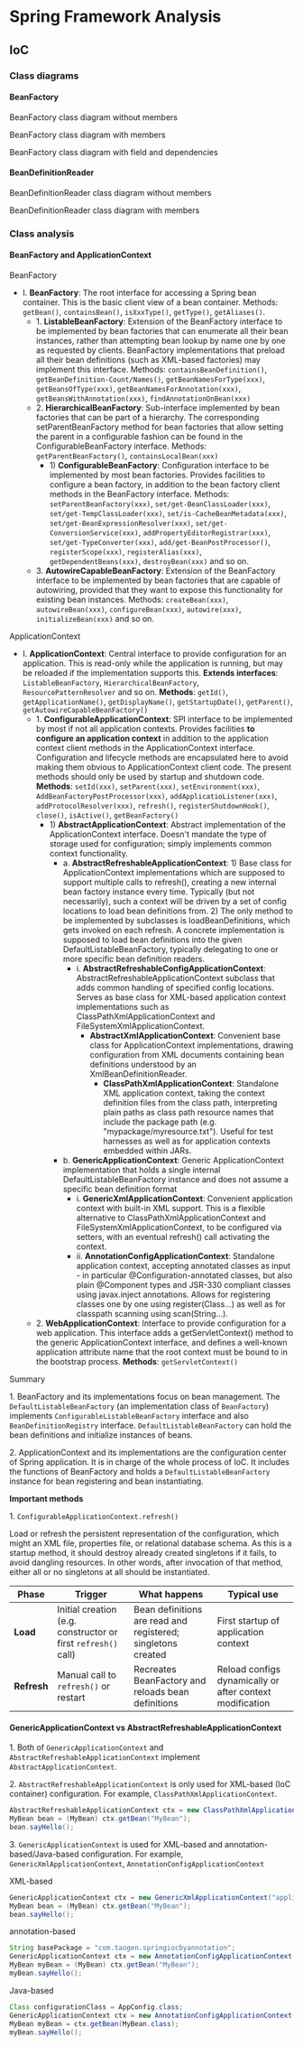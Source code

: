 <script setup>
import ImageViewer from '../../components/ImageViewer.vue';
</script>

# Spring Framework Analysis

## IoC 

### Class diagrams

#### BeanFactory

BeanFactory class diagram without members

<ImageViewer :images="['../../public/software-design/classDiagram-org-springframework-org.springframework.beans.factory.BeanFactory__without-members.png']" />

BeanFactory class diagram with members

<ImageViewer :images="['../../public/software-design/classDiagram-org-springframework-org.springframework.beans.factory.BeanFactory.png']" />

BeanFactory class diagram with field and dependencies

<ImageViewer :images="['../../public/software-design/classDiagram-org-springframework-org.springframework.beans.factory.BeanFactory__with-fields__with-dependencies.png']" />

#### BeanDefinitionReader

BeanDefinitionReader class diagram without members

<ImageViewer :images="['../../public/software-design/classDiagram-org-springframework-org.springframework.beans.factory.support.BeanDefinitionReader__without-members.png']" />

BeanDefinitionReader class diagram with members

<ImageViewer :images="['../../public/software-design/classDiagram-org-springframework-org.springframework.beans.factory.support.BeanDefinitionReader__with-fields__with-methods.png']" />


### Class analysis


#### BeanFactory and ApplicationContext

BeanFactory

- I. **BeanFactory**: The root interface for accessing a Spring bean container. This is the basic client view of a bean container. Methods: `getBean()`, `containsBean()`, `isXxxType()`, `getType()`, `getAliases()`.
  - 1\. **ListableBeanFactory**: Extension of the BeanFactory interface to be implemented by bean factories that can enumerate all their bean instances, rather than attempting bean lookup by name one by one as requested by clients. BeanFactory implementations that preload all their bean definitions (such as XML-based factories) may implement this interface. Methods: `containsBeanDefinition()`, `getBeanDefinition-Count/Names()`, `getBeanNamesForType(xxx)`, `getBeansOfType(xxx)`, `getBeanNamesForAnnotation(xxx)`, `getBeansWithAnnotation(xxx)`, `findAnnotationOnBean(xxx)`
  - 2\. **HierarchicalBeanFactory**: Sub-interface implemented by bean factories that can be part of a hierarchy. The corresponding setParentBeanFactory method for bean factories that allow setting the parent in a configurable fashion can be found in the ConfigurableBeanFactory interface. Methods: `getParentBeanFactory()`, `containsLocalBean(xxx)`
      - 1\) **ConfigurableBeanFactory**: Configuration interface to be implemented by most bean factories. Provides facilities to configure a bean factory, in addition to the bean factory client methods in the BeanFactory interface. Methods: `setParentBeanFactory(xxx)`, `set/get-BeanClassLoader(xxx)`, `set/get-TempClassLoader(xxx)`, `set/is-CacheBeanMetadata(xxx)`, `set/get-BeanExpressionResolver(xxx)`, `set/get-ConversionService(xxx)`, `addPropertyEditorRegistrar(xxx)`, `set/get-TypeConverter(xxx)`, `add/get-BeanPostProcessor()`, `registerScope(xxx)`, `registerAlias(xxx)`, `getDependentBeans(xxx)`, `destroyBean(xxx)` and so on.
  - 3\. **AutowireCapableBeanFactory**: Extension of the BeanFactory interface to be implemented by bean factories that are capable of autowiring, provided that they want to expose this functionality for existing bean instances. Methods: `createBean(xxx)`, `autowireBean(xxx)`, `configureBean(xxx)`, `autowire(xxx)`, `initializeBean(xxx)` and so on.

ApplicationContext

- I. **ApplicationContext**: Central interface to provide configuration for an application. This is read-only while the application is running, but may be reloaded if the implementation supports this. **Extends interfaces**: `ListableBeanFactory`, `HierarchicalBeanFactory`, `ResourcePatternResolver` and so on. **Methods**: `getId()`, `getApplicationName()`, `getDisplayName()`, `getStartupDate()`, `getParent()`, `getAutowireCapableBeanFactory()`
  - 1\. **ConfigurableApplicationContext**: SPI interface to be implemented by most if not all application contexts. Provides facilities **to configure an application context** in addition to the application context client methods in the ApplicationContext interface. Configuration and lifecycle methods are encapsulated here to avoid making them obvious to ApplicationContext client code. The present methods should only be used by startup and shutdown code. **Methods**: `setId(xxx)`, `setParent(xxx)`, `setEnvironment(xxx)`, `AddBeanFactoryPostProcessor(xxx)`, `addApplicatioListener(xxx)`, `addProtocolResolver(xxx)`, `refresh()`, `registerShutdownHook()`, `close()`, `isActive()`, `getBeanFactory()`
    - 1\) **AbstractApplicationContext**: Abstract implementation of the ApplicationContext interface. Doesn't mandate the type of storage used for configuration; simply implements common context functionality.
      - a. **AbstractRefreshableApplicationContext**: 1) Base class for ApplicationContext implementations which are supposed to support multiple calls to refresh(), creating a new internal bean factory instance every time. Typically (but not necessarily), such a context will be driven by a set of config locations to load bean definitions from. 2) The only method to be implemented by subclasses is loadBeanDefinitions, which gets invoked on each refresh. A concrete implementation is supposed to load bean definitions into the given DefaultListableBeanFactory, typically delegating to one or more specific bean definition readers.
        - i. **AbstractRefreshableConfigApplicationContext**: AbstractRefreshableApplicationContext subclass that adds common handling of specified config locations. Serves as base class for XML-based application context implementations such as ClassPathXmlApplicationContext and FileSystemXmlApplicationContext.
          - **AbstractXmlApplicationContext**: Convenient base class for ApplicationContext implementations, drawing configuration from XML documents containing bean definitions understood by an XmlBeanDefinitionReader.
            - **ClassPathXmlApplicationContext**: Standalone XML application context, taking the context definition files from the class path, interpreting plain paths as class path resource names that include the package path (e.g. "mypackage/myresource.txt"). Useful for test harnesses as well as for application contexts embedded within JARs.
      - b. **GenericApplicationContext**: Generic ApplicationContext implementation that holds a single internal DefaultListableBeanFactory instance and does not assume a specific bean definition format
        - i. **GenericXmlApplicationContext**: Convenient application context with built-in XML support. This is a flexible alternative to ClassPathXmlApplicationContext and FileSystemXmlApplicationContext, to be configured via setters, with an eventual refresh() call activating the context.
        - ii. **AnnotationConfigApplicationContext**: Standalone application context, accepting annotated classes as input - in particular @Configuration-annotated classes, but also plain @Component types and JSR-330 compliant classes using javax.inject annotations. Allows for registering classes one by one using register(Class...) as well as for classpath scanning using scan(String...).
  - 2\. **WebApplicationContext**: Interface to provide configuration for a web application. This interface adds a getServletContext() method to the generic ApplicationContext interface, and defines a well-known application attribute name that the root context must be bound to in the bootstrap process. **Methods**: `getServletContext()`

Summary

1\. BeanFactory and its implementations focus on bean management. The `DefaultListableBeanFactory` (an implementation class of `BeanFactory`)  implements `ConfigurableListableBeanFactory` interface and also `BeanDefinitionRegistry` interface. `DefaultListableBeanFactory` can hold the bean definitions and initialize instances of beans.

2\. ApplicationContext and its implementations are the configuration center of Spring application. It is in charge of the whole process of IoC. It includes the functions of BeanFactory and holds a `DefaultListableBeanFactory` instance for bean registering and bean instantiating.


**Important methods**

1\. `ConfigurableApplicationContext.refresh()`

Load or refresh the persistent representation of the configuration, which might an XML file, properties file, or relational database schema. As this is a startup method, it should destroy already created singletons if it fails, to avoid dangling resources. In other words, after invocation of that method, either all or no singletons at all should be instantiated.

| Phase       | Trigger                                                       | What happens                                                 | Typical use                                              |
| ----------- | ------------------------------------------------------------- | ------------------------------------------------------------ | -------------------------------------------------------- |
| **Load**    | Initial creation (e.g. constructor or first `refresh()` call) | Bean definitions are read and registered; singletons created | First startup of application context                     |
| **Refresh** | Manual call to `refresh()` or restart                         | Recreates BeanFactory and reloads bean definitions           | Reload configs dynamically or after context modification |

#### GenericApplicationContext vs AbstractRefreshableApplicationContext

1\. Both of `GenericApplicationContext` and `AbstractRefreshableApplicationContext` implement `AbstractApplicationContext`.

2\. `AbstractRefreshableApplicationContext` is only used for XML-based (IoC container) configuration. For example, `ClassPathXmlApplicationContext`.

```java
AbstractRefreshableApplicationContext ctx = new ClassPathXmlApplicationContext("applicationContext.xml");
MyBean bean = (MyBean) ctx.getBean("MyBean");
bean.sayHello();
```

3\. `GenericApplicationContext` is used for XML-based and annotation-based/Java-based configuration. For example, `GenericXmlApplicationContext`, `AnnotationConfigApplicationContext`

XML-based

```java
GenericApplicationContext ctx = new GenericXmlApplicationContext("applicationContext.xml");
MyBean bean = (MyBean) ctx.getBean("MyBean");
bean.sayHello();
```

annotation-based

```java
String basePackage = "com.taogen.springiocbyannotation";
GenericApplicationContext ctx = new AnnotationConfigApplicationContext(basePackage);
MyBean myBean = (MyBean) ctx.getBean("MyBean");
myBean.sayHello();
```

Java-based

```java
Class configurationClass = AppConfig.class;
GenericApplicationContext ctx = new AnnotationConfigApplicationContext(configurationClass);
MyBean myBean = ctx.getBean(MyBean.class);
myBean.sayHello();
```
